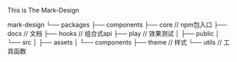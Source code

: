 This is The Mark-Design

mark-design
└── packages
    ├── components
    ├── core // npm包入口
    ├── docs // 文档
    ├── hooks // 组合式api
    ├── play // 效果测试
    │   ├── public
    │   └── src
    │       ├── assets
    │       └── components
    ├── theme // 样式
    └── utils // 工具函数